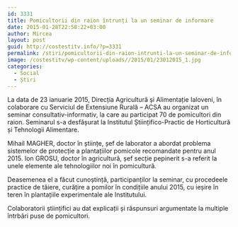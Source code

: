 ```yaml
---
id: 3331
title: Pomicultorii din raion întrunți la un seminar de informare
date: 2015-01-28T22:58:22+03:00
author: Mircea
layout: post
guid: http://costestitv.info/?p=3331
permalink: /stiri/pomicultorii-din-raion-intrunti-la-un-seminar-de-informare/
image: /costestitv/wp-content/uploads//2015/01/23012015_1.jpg
categories:
  - Social
  - Știri
---
```

La data de 23 ianuarie 2015, Direcția Agricultură și Alimentație Ialoveni, în colaborare cu Serviciul de Extensiune Rurală – ACSA au organizat un seminar consultativ-informativ, la care au participat 70 de pomicultori din raion. Seminarul s-a desfășurat la Institutul Științifico-Practic de Horticultură și Tehnologii Alimentare.<!--more-->

Mihail MAGHER, doctor în științe, șef de laborator a abordat problema sistemelor de protecție a plantațiilor pomicole recomandate pentru anul 2015. Ion GROSU, doctor în agricultură, șef secție pepinerit s-a referit la unele elemente ale tehnologiilor noi în pomicultură.

Deasemenea el a făcut cunoștință, participanților la seminar, cu procedeele practice de tăiere, curățire a pomilor în condițiile anului 2015, cu ieșire în teren în plantațiile experimentale ale Institutului.

Colaboratorii științifici au dat explicații și răspunsuri argumentate la multiple întrbări puse de pomicultori.
